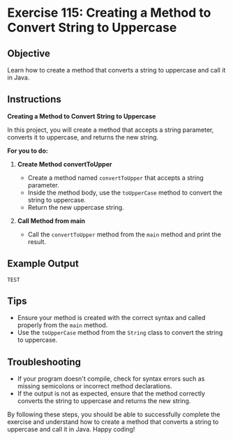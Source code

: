 # Exercise 115: Creating a Method to Convert String to Uppercase

## Objective
Learn how to create a method that converts a string to uppercase and call it in Java.

## Instructions

**Creating a Method to Convert String to Uppercase**

In this project, you will create a method that accepts a string parameter, converts it to uppercase, and returns the new string.

**For you to do:**

1. **Create Method convertToUpper**
    - Create a method named `convertToUpper` that accepts a string parameter.
    - Inside the method body, use the `toUpperCase` method to convert the string to uppercase.
    - Return the new uppercase string.

2. **Call Method from main**
    - Call the `convertToUpper` method from the `main` method and print the result.

## Example Output
```
TEST
```

## Tips
- Ensure your method is created with the correct syntax and called properly from the `main` method.
- Use the `toUpperCase` method from the `String` class to convert the string to uppercase.

## Troubleshooting
- If your program doesn't compile, check for syntax errors such as missing semicolons or incorrect method declarations.
- If the output is not as expected, ensure that the method correctly converts the string to uppercase and returns the new string.

By following these steps, you should be able to successfully complete the exercise and understand how to create a method that converts a string to uppercase and call it in Java. Happy coding!
